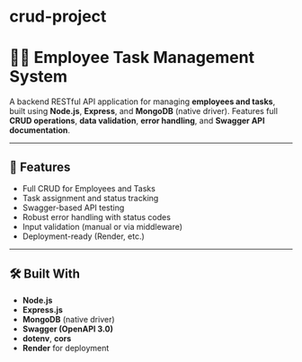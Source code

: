 # crud-project

# 👩‍💻 Employee Task Management System

A backend RESTful API application for managing **employees and tasks**, built using **Node.js**, **Express**, and **MongoDB** (native driver). Features full **CRUD operations**, **data validation**, **error handling**, and **Swagger API documentation**.

---

## 🚀 Features

- Full CRUD for Employees and Tasks
- Task assignment and status tracking
- Swagger-based API testing
- Robust error handling with status codes
- Input validation (manual or via middleware)
- Deployment-ready (Render, etc.)

---

## 🛠️ Built With

- **Node.js**
- **Express.js**
- **MongoDB** (native driver)
- **Swagger (OpenAPI 3.0)**
- **dotenv**, **cors**
- **Render** for deployment